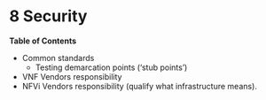 # 8	Security

**Table of Contents**
- Common standards 
  - Testing demarcation points (‘stub points’)
- VNF Vendors responsibility
- NFVi Vendors responsibility (qualify what infrastructure means).

